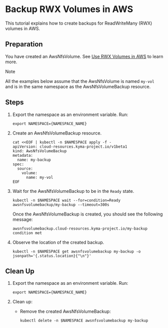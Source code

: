 # Backup RWX Volumes in AWS

This tutorial explains how to create backups for ReadWriteMany (RWX) volumes in AWS. 

## Preparation <!-- {docsify-ignore} -->

You have created an AwsNfsVolume. See [Use RWX Volumes in AWS](./01-10-aws-nfs-volume.md) to learn more.

> [!NOTE]
> All the examples below assume that the AwsNfsVolume is named `my-vol` and is in the same namespace as the AwsNfsVolumeBackup resource.

## Steps <!-- {docsify-ignore} -->

1. Export the namespace as an environment variable. Run:

   ```shell
   export NAMESPACE={NAMESPACE_NAME}
   ```
   
2. Create an AwsNfsVolumeBackup resource. 

   ```shell
   cat <<EOF | kubectl -n $NAMESPACE apply -f -
   apiVersion: cloud-resources.kyma-project.io/v1beta1
   kind: AwsNfsVolumeBackup
   metadata:
     name: my-backup
   spec:
     source:
       volume:
         name: my-vol
   EOF
   ```
   
3. Wait for the AwsNfsVolumeBackup to be in the `Ready` state.

   ```shell
   kubectl -n $NAMESPACE wait --for=condition=Ready awsnfsvolumebackup/my-backup --timeout=300s
   ```

   Once the AwsNfsVolumeBackup is created, you should see the following message:

   ```
   awsnfsvolumebackup.cloud-resources.kyma-project.io/my-backup condition met
   ```
4. Observe the location of the created backup.

   ```shell
   kubectl -n $NAMESPACE get awsnfsvolumebackup my-backup -o jsonpath='{.status.location}{"\n"}' 
   ```

## Clean Up <!-- {docsify-ignore} -->
1. Export the namespace as an environment variable. Run:

   ```shell
   export NAMESPACE={NAMESPACE_NAME}
   ```
   
2. Clean up:

   * Remove the created AwsNfsVolumeBackup:
     ```shell
     kubectl delete -n $NAMESPACE awsnfsvolumebackup my-backup
     ```
